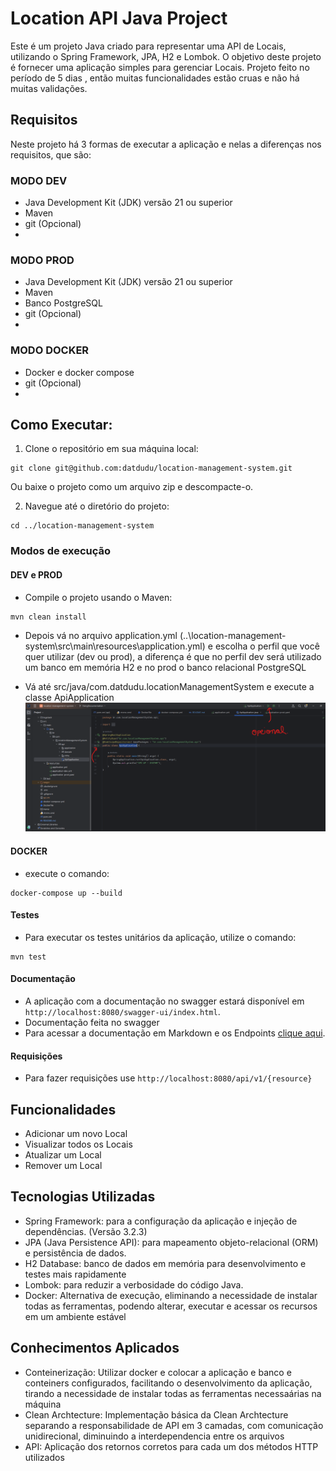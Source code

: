 # Location API Java Project

Este é um projeto Java criado para representar uma API de Locais, utilizando o Spring Framework, JPA, H2 e Lombok. O objetivo deste projeto é fornecer uma aplicação simples para gerenciar Locais.
Projeto feito no período de 5 dias , então muitas funcionalidades estão cruas e não há muitas validações.

## Requisitos

Neste projeto há 3 formas de executar a aplicação e nelas a diferenças nos requisitos, que são:


### MODO DEV
- Java Development Kit (JDK) versão 21 ou superior
- Maven
- git (Opcional)
- 
### MODO PROD
- Java Development Kit (JDK) versão 21 ou superior
- Maven
- Banco PostgreSQL
- git (Opcional)
- 
### MODO DOCKER
- Docker e docker compose
- git (Opcional)
- 
## Como Executar:

1. Clone o repositório em sua máquina local:

```shell
git clone git@github.com:datdudu/location-management-system.git
```


Ou baixe o projeto como um arquivo zip e descompacte-o.

2. Navegue até o diretório do projeto:

```shell
cd ../location-management-system
```

### Modos de execução

#### DEV e PROD

- Compile o projeto usando o Maven:

```shell
mvn clean install
```
- Depois vá no arquivo application.yml (..\location-management-system\src\main\resources\application.yml) e escolha o perfil que você quer utilizar (dev ou prod), a diferença é que no perfil dev será utilizado um banco em memória H2 e no prod o banco relacional PostgreSQL

- Vá até src/java/com.datdudu.locationManagementSystem e execute a classe ApiApplication
![img.png](img.png)

#### DOCKER

- execute o comando:

```shell
docker-compose up --build
```


#### Testes
- Para executar os testes unitários da aplicação, utilize o comando:
```shell
mvn test
```

#### Documentação 
- A aplicação com a documentação no swagger estará disponível em `http://localhost:8080/swagger-ui/index.html`.
- Documentação feita no swagger
- Para acessar a documentação em Markdown e os Endpoints [clique aqui](https://github.com/datdudu/local-management-java/blob/main/Documentation.md).


#### Requisições
- Para fazer requisições use `http://localhost:8080/api/v1/{resource}`


## Funcionalidades

- Adicionar um novo Local
- Visualizar todos os Locais
- Atualizar um Local
- Remover um Local

## Tecnologias Utilizadas

- Spring Framework: para a configuração da aplicação e injeção de dependências. (Versão 3.2.3)
- JPA (Java Persistence API): para mapeamento objeto-relacional (ORM) e persistência de dados.
- H2 Database: banco de dados em memória para desenvolvimento e testes mais rapidamente
- Lombok: para reduzir a verbosidade do código Java.
- Docker: Alternativa de execução, eliminando a necessidade de instalar todas as ferramentas, podendo alterar, executar e acessar os recursos em um ambiente estável

## Conhecimentos Aplicados
- Conteinerização: Utilizar docker e colocar a aplicação e banco e conteiners configurados, facilitando o desenvolvimento da aplicação, tirando a necessidade de instalar todas as ferramentas necessaárias na máquina
- Clean Archtecture: Implementação básica da Clean Archtecture separando a responsabilidade de API em 3 camadas, com comunicação unidirecional, diminuindo a interdependencia entre os arquivos
- API: Aplicação dos retornos corretos para cada um dos métodos HTTP utilizados
